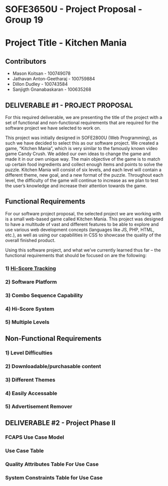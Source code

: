 # SOFE3650U - Project Proposal - Group 19
# Project Title - Kitchen Mania 
## Contributors 
* Mason Koitsan - 100749078
* Jathavan Anton-Geetharaj - 100759884
* Dillon Dudley - 100743584
* Sanjigth Gnanabaskaran - 100635268

## DELIVERABLE #1 - PROJECT PROPOSAL 

For this required deliverable, we are presenting the title of the project with a set of functional and non-functional requirements that are required for the software project we have selected to work on. 

This project was initially designed in SOFE2800U (Web Programming), as such we have decided to select this as our software project. We created a game, “Kitchen Mania”, which is very similar to the famously known video game Candy Crush. We added our own ideas to change the game and made it in our own unique way. The main objective of the game is to match up certain food ingredients and collect enough items and points to solve the puzzle. Kitchen Mania will consist of six levels, and each level will contain a different theme, new goal, and a new format of the puzzle. Throughout each level, the difficulty of the game will continue to increase as we plan to test the user’s knowledge and increase their attention towards the game.  

## Functional Requirements
For our software project proposal, the selected project we are working with is a small web-based game called Kitchen Mania. This project was designed to have a multitude of vast and different features to be able to explore and use various web development concepts (languages like JS, PHP, HTML, etc.), as well as using our capabilities in CSS to showcase the quality of the overall finished product. 

Using this software project, and what we’ve currently learned thus far – the functional requirements that should be focused on are the following:

### 1) **[Hi-Score Tracking](https://github.com/sanjigth/SOFE3650U_ProjectPropsal/tree/main/Deliverable%20%231)** 

### 2) **Software Platform** 

### 3) **Combo Sequence Capability**

### 4) **Hi-Score System**

### 5) **Multiple Levels**

## Non-Functional Requirements 

### 1) **Level Difficulties**

### 2) **Downloadable/purchasable content**

### 3) **Different Themes**

### 4) **Easily Accessable**

### 5) **Advertisement Remover**

## DELIVERABLE #2 - Project Phase II 


### FCAPS Use Case Model

### Use Case Table

### Quality Attributes Table For Use Case

### System Constraints Table for Use Case